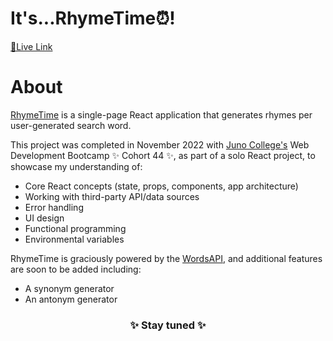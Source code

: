 # It's...RhymeTime⏰!

<a href="https://itsrhymetime.netlify.app/">🔗Live Link</a>

# About
<p><a href="https://itsrhymetime.netlify.app/"> RhymeTime</a> is a single-page React application that generates rhymes per user-generated search word.</p>

<p>This project was completed in November 2022 with <a href="https://junocollege.com">Juno College's</a> Web Development Bootcamp ✨ Cohort 44 ✨, as part of a solo React project, to showcase my understanding of:</p>

- Core React concepts (state, props, components, app architecture)
- Working with third-party API/data sources
- Error handling
- UI design
- Functional programming
- Environmental variables

<p>
RhymeTime is graciously powered by the <a href="https://www.wordsapi.com/">WordsAPI</a>, and additional features are soon to be added including: </p>

- A synonym generator 
- An antonym generator


<h3 align="center">✨ Stay tuned ✨</h3>

